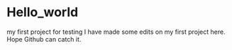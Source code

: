 # Hello_world
my first project for testing
I have made some edits on my first project here. Hope Github can catch it.
